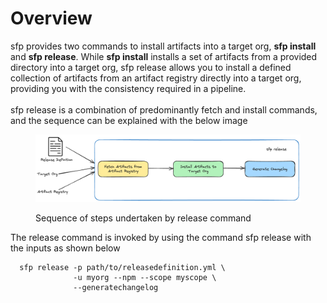 # Overview

sfp provides two commands to install artifacts into a target org, **sfp install** and **sfp release**. While **sfp install** installs a set of artifacts from a provided directory into a target org, sfp release allows you to install a defined collection of artifacts from an artifact registry directly into a target org, providing you with the consistency required in a pipeline.\
\
sfp release is a combination of  predominantly fetch and install commands, and the sequence can be explained with the below image

<figure><img src="../.gitbook/assets/sfp release.png" alt=""><figcaption><p>Sequence of steps undertaken by release command</p></figcaption></figure>

The release command is invoked by using the command sfp release with the inputs as shown below

```
  sfp release -p path/to/releasedefinition.yml \
              -u myorg --npm --scope myscope \
              --generatechangelog
```
